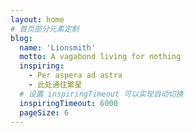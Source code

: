 ```yaml
---
layout: home
# 首页部分元素定制
blog:
  name: 'Lionsmith'
  motto: A vagabond living for nothing
  inspiring:
    - Per aspera ad astra
    - 此处通往繁星
  # 设置 inspiringTimeout 可以实现自动切换
  inspiringTimeout: 6000
  pageSize: 6
---
```

